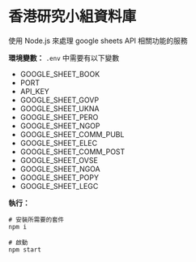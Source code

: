 # 香港研究小組資料庫

使用 Node.js 來處理 google sheets API 相關功能的服務

**環境變數：**
`.env` 中需要有以下變數
- GOOGLE_SHEET_BOOK
- PORT
- API_KEY
- GOOGLE_SHEET_GOVP
- GOOGLE_SHEET_UKNA
- GOOGLE_SHEET_PERO
- GOOGLE_SHEET_NGOP
- GOOGLE_SHEET_COMM_PUBL
- GOOGLE_SHEET_ELEC
- GOOGLE_SHEET_COMM_POST
- GOOGLE_SHEET_OVSE
- GOOGLE_SHEET_NGOA
- GOOGLE_SHEET_POPY
- GOOGLE_SHEET_LEGC

**執行：**

```shell
# 安裝所需要的套件
npm i

# 啟動
npm start
```


